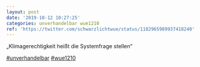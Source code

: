 ```yaml
---
layout: post
date: '2019-10-12 10:27:25'
categories: unverhandelbar wue1210
ref: 'https://twitter.com/schwarzlichtwue/status/1182965989937418240'
---
```

„Klimagerechtigkeit heißt die Systemfrage stellen“

[#unverhandelbar](/t/unverhandelbar) [#wue1210](/t/wue1210)